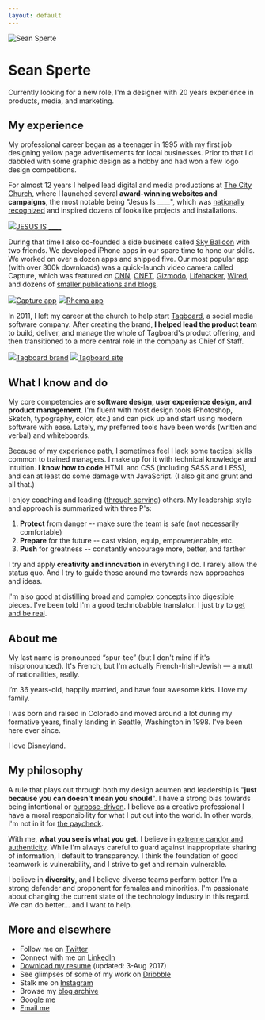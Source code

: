 ```yaml
---
layout: default
---
```


<img src="http://tgb.d.pr/LBthX2.jpg" alt="Sean Sperte" class="photo_img">

# Sean Sperte

Currently looking for a new role, I'm a designer with 20 years experience in products, media, and marketing.


## My experience

My professional career began as a teenager in 1995 with my first job designing yellow page advertisements for local businesses. Prior to that I'd dabbled with some graphic design as a hobby and had won a few logo design competitions.

For almost 12 years I helped lead digital and media productions at [The City Church](http://thecity.org), where I launched several **award-winning websites and campaigns**, the most notable being "Jesus Is ____", which was [nationally recognized](http://www.churchmarketingsucks.com/2011/03/jesus-is/) and inspired dozens of lookalike projects and installations.

<div class="image-group-2">
  <a href="/jesusis"><img src="/img/thumb-jesusis.png">JESUS IS ____</a>
</div>

During that time I also co-founded a side business called [Sky Balloon](http://skyballoonstudio.com) with two friends. We developed iPhone apps in our spare time to hone our skills. We worked on over a dozen apps and shipped five. Our most popular app (with over 300k downloads) was a quick-launch video camera called Capture, which was featured on [CNN](http://www.cnn.com/2011/TECH/web/07/20/useful.apps.sites.tools/index.html), [CNET](https://www.cnet.com/news/record-video-in-an-instant-with-capture-app/), [Gizmodo](https://gizmodo.com/5818925/captures-big-fat-video-icon-starts-recording-as-soon-as-its-pressed), [Lifehacker](https://lifehacker.com/5819454/add-an-instant-record-button-to-your-home-screen-and-never-miss-the-money-shot), [Wired](https://www.wired.com/2011/07/capture-app-a-record-button-for-your-home-screen/), and dozens of [smaller publications and blogs](https://www.macstories.net/reviews/capture-the-fastest-app-to-record-video-on-your-iphone/).

<div class="image-group-2">
  <a href="/capture"><img src="/img/thumb-capture.png">Capture app</a>  
  <a href="/rhema"><img src="/img/thumb-rhema.png">Rhema app</a>
</div>

In 2011, I left my career at the church to help start [Tagboard], a social media software company. After creating the brand, **I helped lead the product team** to build, deliver, and manage the whole of Tagboard's product offering, and then transitioned to a more central role in the company as Chief of Staff.

<div class="image-group-2">
  <a href="/tagboard-brand"><img src="/img/thumb-tagboard-brand.png">Tagboard brand</a>
  <a href="/tagboard-site"><img src="/img/thumb-tagboard-site.jpg">Tagboard site</a>  
</div>

[Tagboard]: https://tagboard.com


## What I know and do

My core competencies are **software design, user experience design, and product management**. I'm fluent with most design tools (Photoshop, Sketch, typography, color, etc.) and can pick up and start using modern software with ease. Lately, my preferred tools have been words (written and verbal) and whiteboards.

Because of my experience path, I sometimes feel I lack some tactical skills common to trained managers. I make up for it with technical knowledge and intuition. **I know how to code** HTML and CSS (including SASS and LESS), and can at least do some damage with JavaScript. (I also git and grunt and all that.)

I enjoy coaching and leading ([through serving](https://www.youtube.com/watch?v=ReRcHdeUG9Y)) others. My leadership style and approach is summarized with three P's:

1. **Protect** from danger -- make sure the team is safe (not necessarily comfortable)
2. **Prepare** for the future -- cast vision, equip, empower/enable, etc.
3. **Push** for greatness -- constantly encourage more, better, and farther

I try and apply **creativity and innovation** in everything I do. I rarely allow the status quo. And I try to guide those around me towards new approaches and ideas.

I'm also good at distilling broad and complex concepts into digestible pieces. I've been told I'm a good technobabble translator. I just try to [get and be real](https://gettingreal.37signals.com).


## About me

My last name is pronounced “spur-tee” (but I don't mind if it's mispronounced). It's French, but I'm actually French-Irish-Jewish &mdash; a mutt of nationalities, really.

I’m 36 years-old, happily married, and have four awesome kids. I love my family.

I was born and raised in Colorado and moved around a lot during my formative years, finally landing in Seattle, Washington in 1998. I've been here ever since.

I love Disneyland.


## My philosophy

A rule that plays out through both my design acumen and leadership is "**just because you can doesn't mean you should**". I have a strong bias towards being intentional or [purpose-driven](https://www.fastcompany.com/3048197/why-purpose-driven-companies-are-often-more-successful). I believe as a creative professional I have a moral responsibility for what I put out into the world. In other words, I'm not in it for [the paycheck](http://startupquote.com/post/859040744).

With me, **what you see is what you get**. I believe in [extreme candor and authenticity](http://firstround.com/review/radical-candor-the-surprising-secret-to-being-a-good-boss/). While I'm always careful to guard against inappropriate sharing of information, I default to transparency. I think the foundation of good teamwork is vulnerability, and I strive to get and remain vulnerable.

I believe in **diversity**, and I believe diverse teams perform better. I'm a strong defender and proponent for females and minorities. I'm passionate about changing the current state of the technology industry in this regard. We can do better... and I want to help.


## More and elsewhere

- Follow me on [Twitter](http://twitter.com/sperte)
- Connect with me on [LinkedIn](https://www.linkedin.com/in/sperte)
- [Download my resume](/assets/sperte-resume.pdf) (updated: 3-Aug 2017)
- See glimpses of some of my work on [Dribbble](https://dribbble.com/sperte)
- Stalk me on [Instagram](https://www.instagram.com/sperte/)
- Browse my [blog archive](/archive)
- [Google me](https://www.google.com/#q=%22sean+sperte%22)
- [Email me](mailto:sean@sperte.com)
